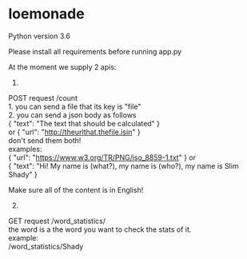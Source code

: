 # loemonade
Python version 3.6

Please install all requirements before running app.py


At the moment we supply 2 apis:

1)

POST request /count <br />
    1. you can send a file that its key is "file" <br />
    2. you can send a json body as follows <br />
    {
        "text": "The text that should be calculated"
    }<br />
    or
    {
        "url": "http://theurlthat.thefile.isin"
    }<br />
    don't send them both!<br />
    examples: <br/>
    {
        "url": "https://www.w3.org/TR/PNG/iso_8859-1.txt"
    } or <br />
    {
        "text": "Hi! My name is (what?), my name is (who?), my name is Slim Shady"
    }<br />
    
Make sure all of the content is in English!<br />

2)

GET request /word_statistics/<word><br />
the word is a the word you want to check the stats of it.<br />
example:<br />
/word_statistics/Shady <br/>
